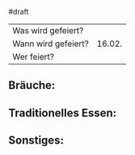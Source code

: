 #draft 

|                     |        |
| ------------------- | ------ |
| Was wird gefeiert?  |        |
| Wann wird gefeiert? | 16.02. |
| Wer feiert?         |        |
## Bräuche:
## Traditionelles Essen:
## Sonstiges: